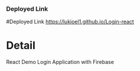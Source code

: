 ### Deployed Link

#Deployed Link
https://lukjoel1.github.io/Login-react

# Detail

React Demo Login Application with Firebase

